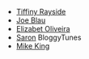 ---
---

- [Tiffiny Rayside](http://codepen.io/tmrDevelops/)
- [Joe Blau](https://joeblau.com/)
- [Elizabet Oliveira](http://www.miukimiu.com/)
- [Saron](https://twitter.com/@saronyitbarek) BloggyTunes
- [Mike King](http://codepen.io/micjamking/)
